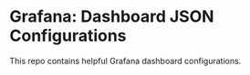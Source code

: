 # Grafana:  Dashboard JSON Configurations

This repo contains helpful Grafana dashboard configurations.